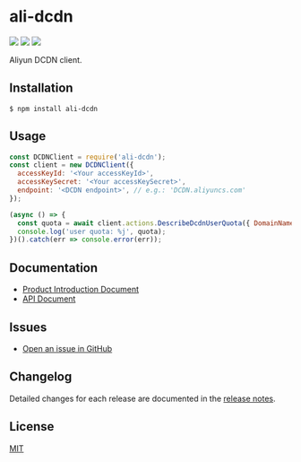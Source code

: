 # ali-dcdn

<a href="https://npm.im/ali-dcdn"><img src="https://badgen.net/npm/v/ali-dcdn"></a> <a href="https://david-dm.org/ant-ife/ali-dcdn"><img src="https://img.shields.io/david/ant-ife/ali-dcdn.svg?style=flat-square"></a> <a href="https://npm.im/ali-dcdn"><img src="https://badgen.net/npm/dm/ali-dcdn"></a>

Aliyun DCDN client.

## Installation

```shell
$ npm install ali-dcdn
```

## Usage

```js
const DCDNClient = require('ali-dcdn');
const client = new DCDNClient({
  accessKeyId: '<Your accessKeyId>',
  accessKeySecret: '<Your accessKeySecret>',
  endpoint: '<DCDN endpoint>', // e.g.: 'DCDN.aliyuncs.com'
});

(async () => {
  const quota = await client.actions.DescribeDcdnUserQuota({ DomainName: 'Your domainName' });
  console.log('user quota: %j', quota);
})().catch(err => console.error(err));
```

## Documentation

- [Product Introduction Document](https://www.alibabacloud.com/help/doc-detail/64836.htm)
- [API Document](https://www.alibabacloud.com/help/doc-detail/128282.htm)

## Issues

- [Open an issue in GitHub](https://github.com/ant-ife/ali-dcdn/issues)

## Changelog

Detailed changes for each release are documented in the [release notes](https://github.com/ant-ife/ali-dcdn/blob/master/CHANGELOG.md).

## License

[MIT](LICENSE)
